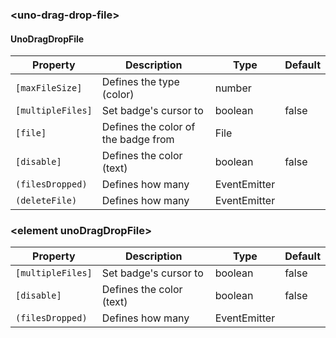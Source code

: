 ### \<uno-drag-drop-file\>
#### UnoDragDropFile

| Property | Description | Type | Default |
| -------- | ----------- | ---- | ------- |
| `[maxFileSize]` | Defines the type (color)  | number | |
| `[multipleFiles]` | Set badge's cursor to | boolean | false |
| `[file]` | Defines the color of the badge from | File | |
| `[disable]` | Defines the color (text) | boolean | false |
| `(filesDropped)` | Defines how many | EventEmitter | |
| `(deleteFile)` | Defines how many | EventEmitter | |

### \<element unoDragDropFile\>

| Property | Description | Type | Default |
| -------- | ----------- | ---- | ------- |
| `[multipleFiles]` | Set badge's cursor to | boolean | false |
| `[disable]` | Defines the color (text) | boolean | false |
| `(filesDropped)` | Defines how many | EventEmitter | |
